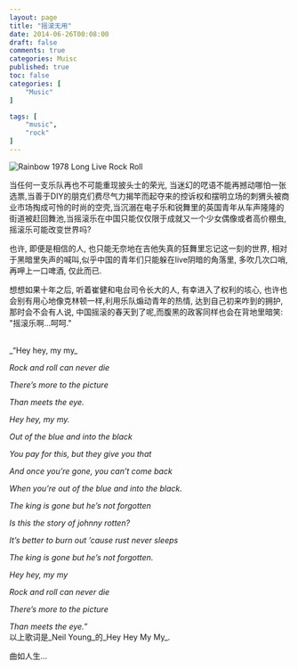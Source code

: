 ```yaml
---
layout: page
title: "摇滚无用"
date: 2014-06-26T00:08:00
draft: false
comments: true
categories: Muisc
published: true
toc: false
categories: [
    "Music"
]

tags: [
    "music",
    "rock"
]
---
```


![Rainbow 1978 Long Live Rock Roll](http://ww1.sinaimg.cn/large/7853084cjw1f7ayttgeh0j216y0l2785.jpg)

当任何一支乐队再也不可能重现披头士的荣光, 当迷幻的呓语不能再撼动哪怕一张选票,当善于DIY的朋克们费尽气力揭竿而起夺来的控诉权和摆明立场的刺猬头被商业市场掏成可怜的时尚的空壳,当沉溺在电子乐和锐舞里的英国青年从车声隆隆的街道被赶回舞池,当摇滚乐在中国只能仅仅限于成就又一个少女偶像或者高价棚虫, 摇滚乐可能改变世界吗?
<!-- more -->
也许, 即便是相信的人, 也只能无奈地在吉他失真的狂舞里忘记这一刻的世界, 相对于黑暗里失声的喊叫,似乎中国的青年们只能躲在live阴暗的角落里, 多吹几次口哨, 再呷上一口啤酒, 仅此而已.

想想如果十年之后, 听着崔健和电台司令长大的人, 有幸进入了权利的垓心, 也许也会别有用心地像克林顿一样,利用乐队煽动青年的热情, 达到自己初来咋到的拥护, 那时会不会有人说, 中国摇滚的春天到了呢,而腹黑的政客同样也会在背地里暗笑: "摇滚乐啊...呵呵."

<br />
_“Hey hey, my my_

_Rock and roll can never die_

_There’s more to the picture_

_Than meets the eye._

_Hey hey, my my._

_Out of the blue and into the black_

_You pay for this, but they give you that_

_And once you’re gone, you can’t come back_

_When you’re out of the blue and into the black._

_The king is gone but he’s not forgotten_

_Is this the story of johnny rotten?_

_It’s better to burn out ’cause rust never sleeps_

_The king is gone but he’s not forgotten._


_Hey hey, my my_

_Rock and roll can never die_

_There’s more to the picture_

_Than meets the eye.”_
<br />
以上歌词是_Neil Young_的_Hey Hey My My_.

曲如人生...
